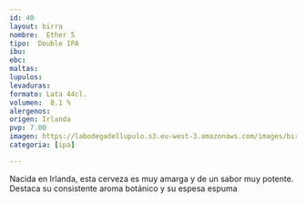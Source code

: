 ```yaml
---
id: 40
layout: birra
nombre:  Ether 5
tipo:  Double IPA
ibu: 
ebc:
maltas: 
lupulos: 
levaduras: 
formato: Lata 44cl.
volumen:  8.1 %
alergenos: 
origen: Irlanda
pvp: 7.00
imagen: https://labodegadellupulo.s3.eu-west-3.amazonaws.com/images/birras/ether5.jpg
categoria: [ipa]

---
```

Nacida en Irlanda, esta cerveza es muy amarga y de un sabor muy potente. Destaca su consistente aroma botánico y su espesa espuma



























